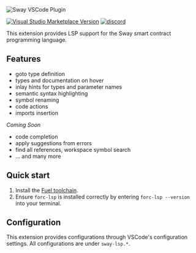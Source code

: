 <picture>
   <source media="(prefers-color-scheme: light)" srcset="./images/light/sway.png">
   <source media="(prefers-color-scheme: dark)" srcset="./images/dark/sway.png">
   <img alt="Sway VSCode Plugin" src="./images/dark/sway.png">
</picture>

[![Visual Studio Marketplace Version](https://img.shields.io/visual-studio-marketplace/v/FuelLabs.sway-vscode-plugin)](https://marketplace.visualstudio.com/items?itemName=FuelLabs.sway-vscode-plugin)
[![discord](https://img.shields.io/badge/chat%20on-discord-orange?&logo=discord&logoColor=ffffff&color=7389D8&labelColor=6A7EC2)](https://discord.gg/xfpK4Pe)

This extension provides LSP support for the Sway smart contract programming language.

## Features

- goto type definition 
- types and documentation on hover
- inlay hints for types and parameter names
- semantic syntax highlighting
- symbol renaming
- code actions
- imports insertion

_Coming Soon_

- code completion
- apply suggestions from errors
- find all references, workspace symbol search
- ... and many more


## Quick start

1. Install the [Fuel toolchain](https://fuellabs.github.io/fuelup/master/installation/index.html).
1. Ensure `forc-lsp` is installed correctly by entering `forc-lsp --version` into your terminal.

## Configuration

This extension provides configurations through VSCode's configuration settings. All configurations are under `sway-lsp.*`.
